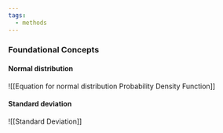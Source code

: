 ```yaml
---
tags:
  - methods
---
```

### Foundational Concepts
#### Normal distribution
![[Equation for normal distribution Probability Density Function]]

#### Standard deviation
![[Standard Deviation]]

